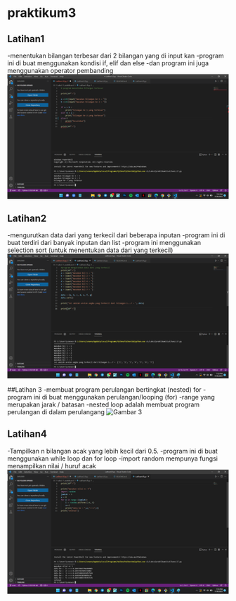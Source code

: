 # praktikum3

## Latihan1
-menentukan bilangan terbesar dari 2 bilangan yang di input kan
-program ini di buat menggunakan kondisi if, elif dan else
-dan program ini juga menggunakan operator pembanding
 ![Gambar 1](screenshot/ss1.png)

 ## Latihan2
 -mengurutkan data dari yang terkecil dari beberapa inputan
 -program ini di buat terdiri dari banyak inputan dan list
 -program ini menggunakan selection sort (untuk menentukan data dari yang terkecil)
 ![Gambar 2](screenshot/ss2.png)

 ##Latihan 3
 -membuat program perulangan bertingkat (nested) for
 -program ini di buat menggunakan perulangan/looping (for)
 -range yang merupakan jarak / batasan
 -nested loop adalah membuat program perulangan di dalam perulangang
 ![Gambar 3](screenshoot/ss3.png)

 ## Latihan4
 -Tampilkan n bilangan acak yang lebih kecil dari 0.5.
 -program ini di buat menggunakan while loop dan for loop
 -import random mempunya fungsi menampilkan nilai / huruf acak
 ![Gambar 4](screenshot/ss4.png)